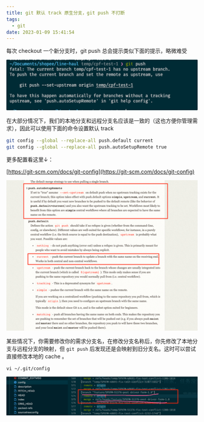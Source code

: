 ```yaml
---
title: git 默认 track 原生分支，git push 不打断
tags:
  - git
date: 2023-01-09 15:41:54
---
```


每次 checkout 一个新分支时，git push 总会提示类似下面的提示，略微难受

![image](./images/git-track-demo.png)

在大部分情况下，我们的本地分支和远程分支名应该是一致的（这也方便你管理需求），因此可以使用下面的命令设置默认 track

```sh
git config --global --replace-all push.default current
git config --global --replace-all push.autoSetupRemote true
```

更多配置看这里↓：

[https://git-scm.com/docs/git-config](https://git-scm.com/docs/git-config)

![image](/images/git-push-doc.png)


某些情况下，你需要修改你的需求分支名，在修改分支名称后，你先修改了本地分支与远程分支的映射，但 `git push` 后发现还是会映射到旧分支名。这时可以尝试直接修改本地的 cache 。

```
vi ~/.git/config
```

![image](./images/git-track-config.png)